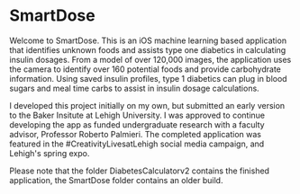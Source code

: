 # SmartDose

Welcome to SmartDose. This is an iOS machine learning based application that identifies unknown foods and assists type one diabetics in calculating insulin dosages.
From a model of over 120,000 images, the application uses the camera to identify over 160 potential foods and provide carbohydrate information.
Using saved insulin profiles, type 1 diabetics can plug in blood sugars and meal time carbs to assist in insulin dosage calculations. 

I developed this project initially on my own, but submitted an early version to the Baker Insitute at Lehigh University.
I was approved to continue developing the app as funded undergraduate research with a faculty advisor, Professor Roberto Palmieri. 
The completed application was featured in the #CreativityLivesatLehigh social media campaign, and Lehigh's spring expo.

Please note that the folder DiabetesCalculatorv2 contains the finished application, the SmartDose folder contains an older build.
